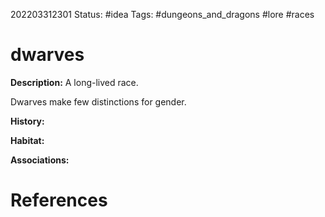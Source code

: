 202203312301
Status: #idea
Tags: #dungeons_and_dragons #lore #races

# dwarves
**Description:** A long-lived race.

Dwarves make few distinctions for gender.

**History:** 

**Habitat:** 

**Associations:** 




# References